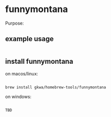 # funnymontana

Purpose:


## example usage

```bash


```

## install funnymontana


on macos/linux:
```bash

brew install gkwa/homebrew-tools/funnymontana

```


on windows:

```powershell

TBD

```
